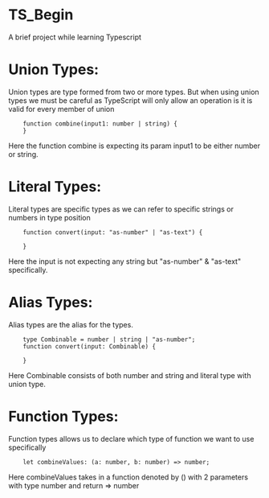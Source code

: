 # TS_Begin
A brief project while learning Typescript

# Union Types:
Union types are type formed from two or more types. But when using union types we must be careful as TypeScript will only allow an operation is it is valid for every member of union

        function combine(input1: number | string) {
        }

Here the function combine is expecting its param input1 to be either number or string. 

# Literal Types:
Literal types are specific types as we can refer to specific strings or numbers in type position

        function convert(input: "as-number" | "as-text") {

        }

Here the input is not expecting any string but "as-number" & "as-text" specifically.

# Alias Types:
Alias types are the alias for the types.

        type Combinable = number | string | "as-number";
        function convert(input: Combinable) {

        }

Here Combinable consists of both number and string and literal type with union type.

# Function Types:
Function types allows us to declare which type of function we want to use specifically

        let combineValues: (a: number, b: number) => number;
Here combineValues takes in a function denoted by () with 2 parameters with type number and return => number  